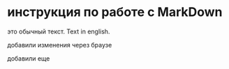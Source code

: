 # инструкция по работе с MarkDown

это обычный текст. Text in english.

добавили изменения через браузе

добавили еще 
